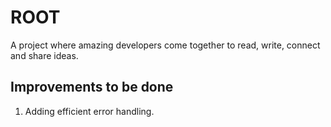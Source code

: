 # ROOT
A project where amazing developers come together to read, write, connect and share ideas.

## Improvements to be done
1. Adding efficient error handling.
